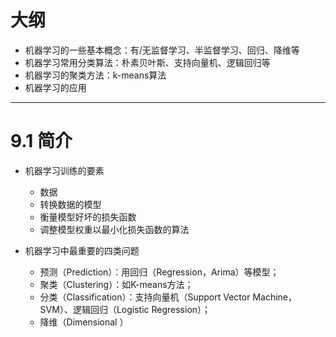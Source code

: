 # 大纲

- 机器学习的一些基本概念：有/无监督学习、半监督学习、回归、降维等
- 机器学习常用分类算法：朴素贝叶斯、支持向量机、逻辑回归等
- 机器学习的聚类方法：k-means算法
- 机器学习的应用

---

# 9.1 简介

- 机器学习训练的要素

	- 数据
	- 转换数据的模型
	- 衡量模型好坏的损失函数
	- 调整模型权重以最小化损失函数的算法

- 机器学习中最重要的四类问题

	- 预测（Prediction）：用回归（Regression，Arima）等模型；
	- 聚类（Clustering）：如K-means方法；
	- 分类（Classification）：支持向量机（Support Vector Machine，SVM）、逻辑回归（Logistic Regression）；
	- 降维（Dimensional ）



